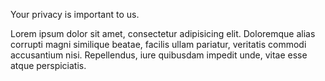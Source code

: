 Your privacy is important to us.

Lorem ipsum dolor sit amet, consectetur adipisicing elit. Doloremque alias corrupti magni similique beatae, facilis ullam pariatur, veritatis commodi accusantium nisi. Repellendus, iure quibusdam impedit unde, vitae esse atque perspiciatis.